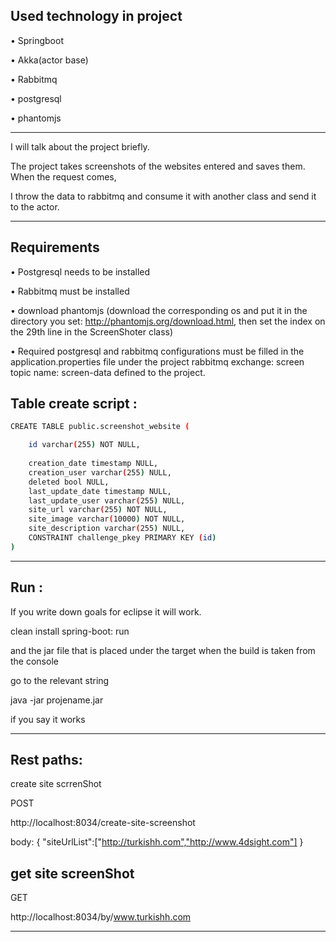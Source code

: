 ## Used technology in project

•	Springboot

•	Akka(actor base)

•	Rabbitmq

•	postgresql

•	phantomjs 

------------------------------------------------------

I will talk about the project briefly.

The project takes screenshots of the websites entered and saves them. When the request comes,

I throw the data to rabbitmq and consume it with another class and send it to the actor.

------------------------------------------------------
## Requirements

•	Postgresql needs to be installed

•	Rabbitmq must be installed

•	download phantomjs (download the corresponding os and put it in the directory you set: http://phantomjs.org/download.html, then set the index on the 29th line in the ScreenShoter class)

•	Required postgresql and rabbitmq configurations must be filled in the application.properties file under the project
rabbitmq exchange: screen topic name: screen-data defined to the project.



## Table  create script : 
```bash
CREATE TABLE public.screenshot_website (

	id varchar(255) NOT NULL,
	
	creation_date timestamp NULL,
	creation_user varchar(255) NULL,
	deleted bool NULL,
	last_update_date timestamp NULL,
	last_update_user varchar(255) NULL,
	site_url varchar(255) NOT NULL,
	site_image varchar(10000) NOT NULL,
	site_description varchar(255) NULL,
	CONSTRAINT challenge_pkey PRIMARY KEY (id)
)
```

--------------------------------------------------------------------------------
## Run :

If you write down goals for eclipse it will work.

clean install spring-boot: run

and the jar file that is placed under the target when the build is taken from the console

go to the relevant string

java -jar projename.jar

if you say it works

-------------------------------------------------------

## Rest paths:

create site scrrenShot

POST

http://localhost:8034/create-site-screenshot

body:
{
	"siteUrlList":["http://turkishh.com","http://www.4dsight.com"]
}


## get site screenShot

GET

http://localhost:8034/by/www.turkishh.com

--------------------------------------------------------------------
